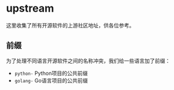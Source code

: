 # upstream
这里收集了所有开源软件的上游社区地址，供各位参考。

## 前缀
为了处理不同语言开源软件之间的名称冲突，我们给一些语言加了前缀：
- `python-` Python项目的公共前缀
- `golang-` Go语言项目的公共前缀
